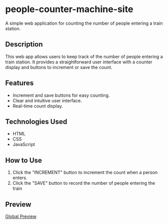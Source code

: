 # people-counter-machine-site

A simple web application for counting the number of people entering a train station.

## Description

This web app allows users to keep track of the number of people entering a train station. It provides a straightforward user interface with a counter display and buttons to increment or save the count.

## Features

- Increment and save buttons for easy counting.
- Clear and intuitive user interface.
- Real-time count display.

## Technologies Used

- HTML
- CSS
- JavaScript

## How to Use

1. Click the "INCREMENT" button to increment the count when a person enters.
2. Click the "SAVE" button to record the number of people entering the train

## Preview

[Global Preview](<your-project-link>)
